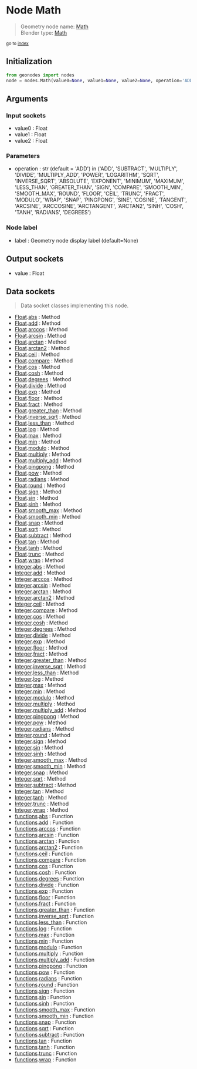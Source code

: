 
# Node Math

> Geometry node name: [Math](https://docs.blender.org/manual/en/latest/modeling/geometry_nodes/utilities/math.html)<br>
  Blender type: [Math](https://docs.blender.org/api/current/bpy.types.ShaderNodeMath.html)
  
<sub>go to [index](/docs/index.md)</sub>

## Initialization

```python
from geonodes import nodes
node = nodes.Math(value0=None, value1=None, value2=None, operation='ADD', label=None)
```



## Arguments


### Input sockets

- value0 : Float
- value1 : Float
- value2 : Float

### Parameters

- operation : str (default = 'ADD') in ('ADD', 'SUBTRACT', 'MULTIPLY', 'DIVIDE', 'MULTIPLY_ADD', 'POWER', 'LOGARITHM', 'SQRT', 'INVERSE_SQRT', 'ABSOLUTE', 'EXPONENT', 'MINIMUM', 'MAXIMUM', 'LESS_THAN', 'GREATER_THAN', 'SIGN', 'COMPARE', 'SMOOTH_MIN', 'SMOOTH_MAX', 'ROUND', 'FLOOR', 'CEIL', 'TRUNC', 'FRACT', 'MODULO', 'WRAP', 'SNAP', 'PINGPONG', 'SINE', 'COSINE', 'TANGENT', 'ARCSINE', 'ARCCOSINE', 'ARCTANGENT', 'ARCTAN2', 'SINH', 'COSH', 'TANH', 'RADIANS', 'DEGREES')

### Node label

- label : Geometry node display label (default=None)

## Output sockets

- value : Float

## Data sockets

> Data socket classes implementing this node.
  
  
- [Float](/docs/sockets/Float.md).[abs](/docs/sockets/Float.md#abs) : Method
- [Float](/docs/sockets/Float.md).[add](/docs/sockets/Float.md#add) : Method
- [Float](/docs/sockets/Float.md).[arccos](/docs/sockets/Float.md#arccos) : Method
- [Float](/docs/sockets/Float.md).[arcsin](/docs/sockets/Float.md#arcsin) : Method
- [Float](/docs/sockets/Float.md).[arctan](/docs/sockets/Float.md#arctan) : Method
- [Float](/docs/sockets/Float.md).[arctan2](/docs/sockets/Float.md#arctan2) : Method
- [Float](/docs/sockets/Float.md).[ceil](/docs/sockets/Float.md#ceil) : Method
- [Float](/docs/sockets/Float.md).[compare](/docs/sockets/Float.md#compare) : Method
- [Float](/docs/sockets/Float.md).[cos](/docs/sockets/Float.md#cos) : Method
- [Float](/docs/sockets/Float.md).[cosh](/docs/sockets/Float.md#cosh) : Method
- [Float](/docs/sockets/Float.md).[degrees](/docs/sockets/Float.md#degrees) : Method
- [Float](/docs/sockets/Float.md).[divide](/docs/sockets/Float.md#divide) : Method
- [Float](/docs/sockets/Float.md).[exp](/docs/sockets/Float.md#exp) : Method
- [Float](/docs/sockets/Float.md).[floor](/docs/sockets/Float.md#floor) : Method
- [Float](/docs/sockets/Float.md).[fract](/docs/sockets/Float.md#fract) : Method
- [Float](/docs/sockets/Float.md).[greater_than](/docs/sockets/Float.md#greater_than) : Method
- [Float](/docs/sockets/Float.md).[inverse_sqrt](/docs/sockets/Float.md#inverse_sqrt) : Method
- [Float](/docs/sockets/Float.md).[less_than](/docs/sockets/Float.md#less_than) : Method
- [Float](/docs/sockets/Float.md).[log](/docs/sockets/Float.md#log) : Method
- [Float](/docs/sockets/Float.md).[max](/docs/sockets/Float.md#max) : Method
- [Float](/docs/sockets/Float.md).[min](/docs/sockets/Float.md#min) : Method
- [Float](/docs/sockets/Float.md).[modulo](/docs/sockets/Float.md#modulo) : Method
- [Float](/docs/sockets/Float.md).[multiply](/docs/sockets/Float.md#multiply) : Method
- [Float](/docs/sockets/Float.md).[multiply_add](/docs/sockets/Float.md#multiply_add) : Method
- [Float](/docs/sockets/Float.md).[pingpong](/docs/sockets/Float.md#pingpong) : Method
- [Float](/docs/sockets/Float.md).[pow](/docs/sockets/Float.md#pow) : Method
- [Float](/docs/sockets/Float.md).[radians](/docs/sockets/Float.md#radians) : Method
- [Float](/docs/sockets/Float.md).[round](/docs/sockets/Float.md#round) : Method
- [Float](/docs/sockets/Float.md).[sign](/docs/sockets/Float.md#sign) : Method
- [Float](/docs/sockets/Float.md).[sin](/docs/sockets/Float.md#sin) : Method
- [Float](/docs/sockets/Float.md).[sinh](/docs/sockets/Float.md#sinh) : Method
- [Float](/docs/sockets/Float.md).[smooth_max](/docs/sockets/Float.md#smooth_max) : Method
- [Float](/docs/sockets/Float.md).[smooth_min](/docs/sockets/Float.md#smooth_min) : Method
- [Float](/docs/sockets/Float.md).[snap](/docs/sockets/Float.md#snap) : Method
- [Float](/docs/sockets/Float.md).[sqrt](/docs/sockets/Float.md#sqrt) : Method
- [Float](/docs/sockets/Float.md).[subtract](/docs/sockets/Float.md#subtract) : Method
- [Float](/docs/sockets/Float.md).[tan](/docs/sockets/Float.md#tan) : Method
- [Float](/docs/sockets/Float.md).[tanh](/docs/sockets/Float.md#tanh) : Method
- [Float](/docs/sockets/Float.md).[trunc](/docs/sockets/Float.md#trunc) : Method
- [Float](/docs/sockets/Float.md).[wrap](/docs/sockets/Float.md#wrap) : Method
- [Integer](/docs/sockets/Integer.md).[abs](/docs/sockets/Integer.md#abs) : Method
- [Integer](/docs/sockets/Integer.md).[add](/docs/sockets/Integer.md#add) : Method
- [Integer](/docs/sockets/Integer.md).[arccos](/docs/sockets/Integer.md#arccos) : Method
- [Integer](/docs/sockets/Integer.md).[arcsin](/docs/sockets/Integer.md#arcsin) : Method
- [Integer](/docs/sockets/Integer.md).[arctan](/docs/sockets/Integer.md#arctan) : Method
- [Integer](/docs/sockets/Integer.md).[arctan2](/docs/sockets/Integer.md#arctan2) : Method
- [Integer](/docs/sockets/Integer.md).[ceil](/docs/sockets/Integer.md#ceil) : Method
- [Integer](/docs/sockets/Integer.md).[compare](/docs/sockets/Integer.md#compare) : Method
- [Integer](/docs/sockets/Integer.md).[cos](/docs/sockets/Integer.md#cos) : Method
- [Integer](/docs/sockets/Integer.md).[cosh](/docs/sockets/Integer.md#cosh) : Method
- [Integer](/docs/sockets/Integer.md).[degrees](/docs/sockets/Integer.md#degrees) : Method
- [Integer](/docs/sockets/Integer.md).[divide](/docs/sockets/Integer.md#divide) : Method
- [Integer](/docs/sockets/Integer.md).[exp](/docs/sockets/Integer.md#exp) : Method
- [Integer](/docs/sockets/Integer.md).[floor](/docs/sockets/Integer.md#floor) : Method
- [Integer](/docs/sockets/Integer.md).[fract](/docs/sockets/Integer.md#fract) : Method
- [Integer](/docs/sockets/Integer.md).[greater_than](/docs/sockets/Integer.md#greater_than) : Method
- [Integer](/docs/sockets/Integer.md).[inverse_sqrt](/docs/sockets/Integer.md#inverse_sqrt) : Method
- [Integer](/docs/sockets/Integer.md).[less_than](/docs/sockets/Integer.md#less_than) : Method
- [Integer](/docs/sockets/Integer.md).[log](/docs/sockets/Integer.md#log) : Method
- [Integer](/docs/sockets/Integer.md).[max](/docs/sockets/Integer.md#max) : Method
- [Integer](/docs/sockets/Integer.md).[min](/docs/sockets/Integer.md#min) : Method
- [Integer](/docs/sockets/Integer.md).[modulo](/docs/sockets/Integer.md#modulo) : Method
- [Integer](/docs/sockets/Integer.md).[multiply](/docs/sockets/Integer.md#multiply) : Method
- [Integer](/docs/sockets/Integer.md).[multiply_add](/docs/sockets/Integer.md#multiply_add) : Method
- [Integer](/docs/sockets/Integer.md).[pingpong](/docs/sockets/Integer.md#pingpong) : Method
- [Integer](/docs/sockets/Integer.md).[pow](/docs/sockets/Integer.md#pow) : Method
- [Integer](/docs/sockets/Integer.md).[radians](/docs/sockets/Integer.md#radians) : Method
- [Integer](/docs/sockets/Integer.md).[round](/docs/sockets/Integer.md#round) : Method
- [Integer](/docs/sockets/Integer.md).[sign](/docs/sockets/Integer.md#sign) : Method
- [Integer](/docs/sockets/Integer.md).[sin](/docs/sockets/Integer.md#sin) : Method
- [Integer](/docs/sockets/Integer.md).[sinh](/docs/sockets/Integer.md#sinh) : Method
- [Integer](/docs/sockets/Integer.md).[smooth_max](/docs/sockets/Integer.md#smooth_max) : Method
- [Integer](/docs/sockets/Integer.md).[smooth_min](/docs/sockets/Integer.md#smooth_min) : Method
- [Integer](/docs/sockets/Integer.md).[snap](/docs/sockets/Integer.md#snap) : Method
- [Integer](/docs/sockets/Integer.md).[sqrt](/docs/sockets/Integer.md#sqrt) : Method
- [Integer](/docs/sockets/Integer.md).[subtract](/docs/sockets/Integer.md#subtract) : Method
- [Integer](/docs/sockets/Integer.md).[tan](/docs/sockets/Integer.md#tan) : Method
- [Integer](/docs/sockets/Integer.md).[tanh](/docs/sockets/Integer.md#tanh) : Method
- [Integer](/docs/sockets/Integer.md).[trunc](/docs/sockets/Integer.md#trunc) : Method
- [Integer](/docs/sockets/Integer.md).[wrap](/docs/sockets/Integer.md#wrap) : Method
- [functions](/docs/sockets/functions.md).[abs](/docs/sockets/functions.md#abs) : Function
- [functions](/docs/sockets/functions.md).[add](/docs/sockets/functions.md#add) : Function
- [functions](/docs/sockets/functions.md).[arccos](/docs/sockets/functions.md#arccos) : Function
- [functions](/docs/sockets/functions.md).[arcsin](/docs/sockets/functions.md#arcsin) : Function
- [functions](/docs/sockets/functions.md).[arctan](/docs/sockets/functions.md#arctan) : Function
- [functions](/docs/sockets/functions.md).[arctan2](/docs/sockets/functions.md#arctan2) : Function
- [functions](/docs/sockets/functions.md).[ceil](/docs/sockets/functions.md#ceil) : Function
- [functions](/docs/sockets/functions.md).[compare](/docs/sockets/functions.md#compare) : Function
- [functions](/docs/sockets/functions.md).[cos](/docs/sockets/functions.md#cos) : Function
- [functions](/docs/sockets/functions.md).[cosh](/docs/sockets/functions.md#cosh) : Function
- [functions](/docs/sockets/functions.md).[degrees](/docs/sockets/functions.md#degrees) : Function
- [functions](/docs/sockets/functions.md).[divide](/docs/sockets/functions.md#divide) : Function
- [functions](/docs/sockets/functions.md).[exp](/docs/sockets/functions.md#exp) : Function
- [functions](/docs/sockets/functions.md).[floor](/docs/sockets/functions.md#floor) : Function
- [functions](/docs/sockets/functions.md).[fract](/docs/sockets/functions.md#fract) : Function
- [functions](/docs/sockets/functions.md).[greater_than](/docs/sockets/functions.md#greater_than) : Function
- [functions](/docs/sockets/functions.md).[inverse_sqrt](/docs/sockets/functions.md#inverse_sqrt) : Function
- [functions](/docs/sockets/functions.md).[less_than](/docs/sockets/functions.md#less_than) : Function
- [functions](/docs/sockets/functions.md).[log](/docs/sockets/functions.md#log) : Function
- [functions](/docs/sockets/functions.md).[max](/docs/sockets/functions.md#max) : Function
- [functions](/docs/sockets/functions.md).[min](/docs/sockets/functions.md#min) : Function
- [functions](/docs/sockets/functions.md).[modulo](/docs/sockets/functions.md#modulo) : Function
- [functions](/docs/sockets/functions.md).[multiply](/docs/sockets/functions.md#multiply) : Function
- [functions](/docs/sockets/functions.md).[multiply_add](/docs/sockets/functions.md#multiply_add) : Function
- [functions](/docs/sockets/functions.md).[pingpong](/docs/sockets/functions.md#pingpong) : Function
- [functions](/docs/sockets/functions.md).[pow](/docs/sockets/functions.md#pow) : Function
- [functions](/docs/sockets/functions.md).[radians](/docs/sockets/functions.md#radians) : Function
- [functions](/docs/sockets/functions.md).[round](/docs/sockets/functions.md#round) : Function
- [functions](/docs/sockets/functions.md).[sign](/docs/sockets/functions.md#sign) : Function
- [functions](/docs/sockets/functions.md).[sin](/docs/sockets/functions.md#sin) : Function
- [functions](/docs/sockets/functions.md).[sinh](/docs/sockets/functions.md#sinh) : Function
- [functions](/docs/sockets/functions.md).[smooth_max](/docs/sockets/functions.md#smooth_max) : Function
- [functions](/docs/sockets/functions.md).[smooth_min](/docs/sockets/functions.md#smooth_min) : Function
- [functions](/docs/sockets/functions.md).[snap](/docs/sockets/functions.md#snap) : Function
- [functions](/docs/sockets/functions.md).[sqrt](/docs/sockets/functions.md#sqrt) : Function
- [functions](/docs/sockets/functions.md).[subtract](/docs/sockets/functions.md#subtract) : Function
- [functions](/docs/sockets/functions.md).[tan](/docs/sockets/functions.md#tan) : Function
- [functions](/docs/sockets/functions.md).[tanh](/docs/sockets/functions.md#tanh) : Function
- [functions](/docs/sockets/functions.md).[trunc](/docs/sockets/functions.md#trunc) : Function
- [functions](/docs/sockets/functions.md).[wrap](/docs/sockets/functions.md#wrap) : Function
  
